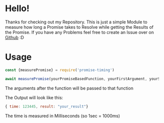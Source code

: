 # Hello!
Thanks for checking out my Repository. This is just a simple Module to measure how long a Promise takes to Resolve while getting the Results of the Promise.
If you have any Problems feel free to create an Issue over on [Github](https://github.com/Team-SirBerg/Promise-Timing/issues) :D
# Usage
```javascript
const {measurePromise} = require('promise-timing')

await measurePromise(yourPromiseBasedFunction, yourFirstArgument, yourSecondArgument, ...)
```
The arguments after the function will be passed to that function

The Output will look like this:
```javascript
{ time: 123445, result: "your_result"}
```
The time is measured in Milliseconds (so 1sec = 1000ms)